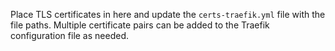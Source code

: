 Place TLS certificates in here and update the `certs-traefik.yml` file with the file paths. Multiple certificate pairs can be added to the Traefik configuration file as needed.
